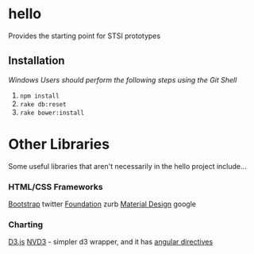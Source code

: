 # hello
Provides the starting point for STSI prototypes

## Installation
*Windows Users should perform the following steps using the Git Shell*

1. `npm install`
2. `rake db:reset`
3. `rake bower:install`

# Other Libraries
Some useful libraries that aren't necessarily in the hello project include...

### HTML/CSS Frameworks
[Bootstrap](http://getbootstrap.com/) twitter
[Foundation](http://foundation.zurb.com/) zurb
[Material Design](http://www.getmdl.io/) google

### Charting
[D3.js](http://d3js.org/)
[NVD3](http://nvd3.org/) - simpler d3 wrapper, and it has [angular directives](https://github.com/angularjs-nvd3-directives/angularjs-nvd3-directives)
